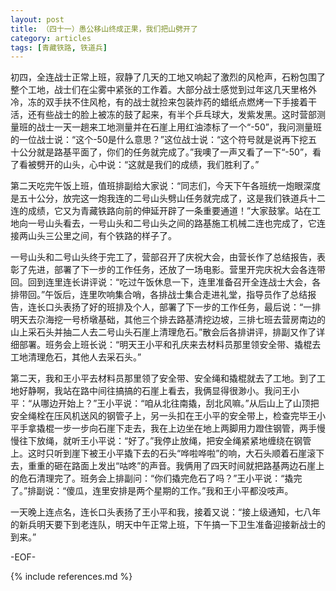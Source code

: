 ```yaml
---
layout: post
title: （四十一）愚公移山终成正果，我们把山劈开了
category: articles
tags: [青藏铁路, 铁道兵]
---
```


初四，全连战士正常上班，寂静了几天的工地又响起了激烈的风枪声，石粉包围了整个工地，战士们在尘雾中紧张的工作着。大部分战士感觉到过年这几天里格外冷，冻的双手扶不住风枪，有的战士就捡来包装炸药的蜡纸点燃烤一下手接着干活，还有些战士的脸上被冻的鼓了起来，有半个乒乓球大，发紫发黑。这时营部测量班的战士一天一趟来工地测量并在石崖上用红油漆标了一个“-50”，我问测量班的一位战士说：“这个-50是什么意思？”这位战士说：“这个符号就是说再下挖五十公分就是路基平面了，你们的任务就完成了。”我噢了一声又看了一下“-50”，看了看被劈开的山头，心中说：“这就是我们的成绩，我们胜利了。”

第二天吃完午饭上班，值班排副给大家说：“同志们，今天下午各班统一炮眼深度是五十公分，放完这一炮我连的二号山头劈山任务就完成了，这是我们铁道兵十二连的成绩，它又为青藏铁路向前的伸延开辟了一条重要通道！”大家鼓掌。站在工地向一号山头看去，一号山头和二号山头之间的路基施工机械二连也完成了，它连接两山头三公里之间，有个铁路的样子了。

一号山头和二号山头终于完工了，营部召开了庆祝大会，由营长作了总结报告，表彰了先进，部署了下一步的工作任务，还放了一场电影。营里开完庆祝大会各连带回。回到连里连长讲评说：“吃过午饭休息一下，连里准备召开全连战士大会，各排带回。”午饭后，连里吹响集合哨，各排战士集合走进礼堂，指导员作了总结报告，连长口头表扬了好的班排及个人，部署了下一步的工作任务，最后说：“一排明天去尕海挖一号桥墩基础，其他三个排去路基清挖边坡，三排七班去营房南边的山上采石头并抽二人去二号山头石崖上清理危石。”散会后各排讲评，排副又作了详细部署。班务会上班长说：“明天王小平和孔庆来去材料员那里领安全带、撬棍去工地清理危石，其他人去采石头。”

第二天，我和王小平去材料员那里领了安全带、安全绳和撬棍就去了工地。到了工地好静啊，我站在路中间往搞搞的石崖上看去，我俩显得很渺小。我问王小平：“从哪边开始上？”王小平说：“咱从北往南撬，刮北风嘛。”从后山上了山顶把安全绳栓在压风机送风的钢管子上，另一头扣在王小平的安全带上，检查完毕王小平手拿撬棍一步一步向石崖下走去，我在上边坐在地上两脚用力蹬住钢管，两手慢慢往下放绳，就听王小平说：“好了。”我停止放绳，把安全绳紧紧地缠绕在钢管上。这时只听到崖下被王小平撬下去的石头“哗啦哗啦”的响，大石头顺着石崖滚下去，重重的砸在路面上发出“咕咚”的声音。我俩用了四天时间就把路基两边石崖上的危石清理完了。班务会上排副问：“你们撬完危石了吗？”王小平说：“撬完了。”排副说：“傻瓜，连里安排是两个星期的工作。”我和王小平都没吱声。

一天晚上连点名，连长口头表扬了王小平和我，接着又说：“接上级通知，七八年的新兵明天要下到老连队，明天中午正常上班，下午搞一下卫生准备迎接新战士的到来。”

-EOF-

{% include references.md %}
